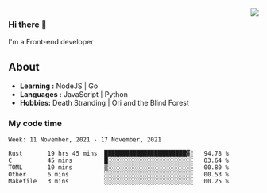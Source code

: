 <img align='right' src="https://github-readme-stats.vercel.app/api?username=strugglebak&show_icons=true">

### Hi there 👋

I'm a Front-end developer

## About

-  **Learning :** NodeJS | Go
-  **Languages :** JavaScript | Python
-  **Hobbies:** Death Stranding | Ori and the Blind Forest

### My code time

<!--START_SECTION:waka-->
```text
Week: 11 November, 2021 - 17 November, 2021

Rust       19 hrs 45 mins  ███████████████████████▓░   94.78 % 
C          45 mins         █░░░░░░░░░░░░░░░░░░░░░░░░   03.64 % 
TOML       10 mins         ▒░░░░░░░░░░░░░░░░░░░░░░░░   00.80 % 
Other      6 mins          ░░░░░░░░░░░░░░░░░░░░░░░░░   00.53 % 
Makefile   3 mins          ░░░░░░░░░░░░░░░░░░░░░░░░░   00.25 % 
```
<!--END_SECTION:waka-->
